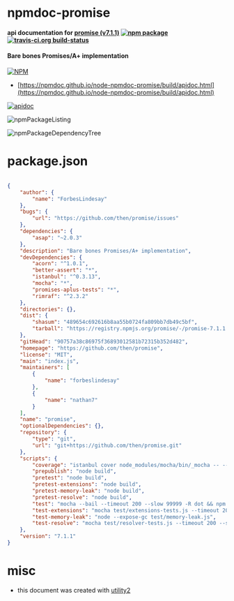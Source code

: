 # npmdoc-promise

#### api documentation for  [promise (v7.1.1)](https://github.com/then/promise)  [![npm package](https://img.shields.io/npm/v/npmdoc-promise.svg?style=flat-square)](https://www.npmjs.org/package/npmdoc-promise) [![travis-ci.org build-status](https://api.travis-ci.org/npmdoc/node-npmdoc-promise.svg)](https://travis-ci.org/npmdoc/node-npmdoc-promise)

#### Bare bones Promises/A+ implementation

[![NPM](https://nodei.co/npm/promise.png?downloads=true&downloadRank=true&stars=true)](https://www.npmjs.com/package/promise)

- [https://npmdoc.github.io/node-npmdoc-promise/build/apidoc.html](https://npmdoc.github.io/node-npmdoc-promise/build/apidoc.html)

[![apidoc](https://npmdoc.github.io/node-npmdoc-promise/build/screenCapture.buildCi.browser.%252Ftmp%252Fbuild%252Fapidoc.html.png)](https://npmdoc.github.io/node-npmdoc-promise/build/apidoc.html)

![npmPackageListing](https://npmdoc.github.io/node-npmdoc-promise/build/screenCapture.npmPackageListing.svg)

![npmPackageDependencyTree](https://npmdoc.github.io/node-npmdoc-promise/build/screenCapture.npmPackageDependencyTree.svg)



# package.json

```json

{
    "author": {
        "name": "ForbesLindesay"
    },
    "bugs": {
        "url": "https://github.com/then/promise/issues"
    },
    "dependencies": {
        "asap": "~2.0.3"
    },
    "description": "Bare bones Promises/A+ implementation",
    "devDependencies": {
        "acorn": "^1.0.1",
        "better-assert": "*",
        "istanbul": "^0.3.13",
        "mocha": "*",
        "promises-aplus-tests": "*",
        "rimraf": "^2.3.2"
    },
    "directories": {},
    "dist": {
        "shasum": "489654c692616b8aa55b0724fa809bb7db49c5bf",
        "tarball": "https://registry.npmjs.org/promise/-/promise-7.1.1.tgz"
    },
    "gitHead": "90757a38c86975f36893012581b72315b352d482",
    "homepage": "https://github.com/then/promise",
    "license": "MIT",
    "main": "index.js",
    "maintainers": [
        {
            "name": "forbeslindesay"
        },
        {
            "name": "nathan7"
        }
    ],
    "name": "promise",
    "optionalDependencies": {},
    "repository": {
        "type": "git",
        "url": "git+https://github.com/then/promise.git"
    },
    "scripts": {
        "coverage": "istanbul cover node_modules/mocha/bin/_mocha -- --bail --timeout 200 --slow 99999 -R dot",
        "prepublish": "node build",
        "pretest": "node build",
        "pretest-extensions": "node build",
        "pretest-memory-leak": "node build",
        "pretest-resolve": "node build",
        "test": "mocha --bail --timeout 200 --slow 99999 -R dot && npm run test-memory-leak",
        "test-extensions": "mocha test/extensions-tests.js --timeout 200 --slow 999999",
        "test-memory-leak": "node --expose-gc test/memory-leak.js",
        "test-resolve": "mocha test/resolver-tests.js --timeout 200 --slow 999999"
    },
    "version": "7.1.1"
}
```



# misc
- this document was created with [utility2](https://github.com/kaizhu256/node-utility2)
